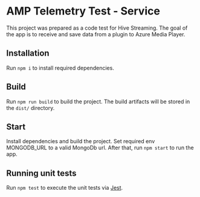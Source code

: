 # AMP Telemetry Test - Service

This project was prepared as a code test for Hive Streaming. The goal of the app is to receive and save data from a plugin to Azure Media Player.

## Installation

Run `npm i` to install required dependencies.

## Build

Run `npm run build` to build the project. The build artifacts will be stored in the `dist/` directory.

## Start

Install dependencies and build the project. Set required env MONGODB_URL to a valid MongoDb url. After that, run `npm start` to run the app.

## Running unit tests

Run `npm test` to execute the unit tests via [Jest](https://facebook.github.io/jest/).
